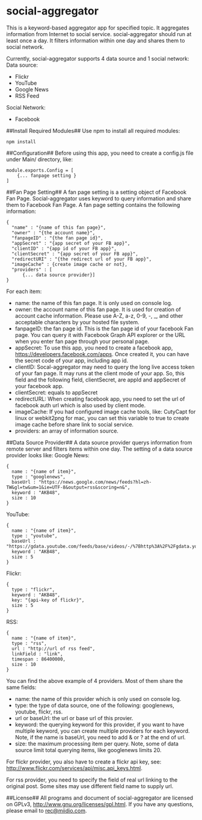 social-aggregator
=================

This is a keyword-based aggregator app for specified topic. It aggregates information from Internet to social service. social-aggregator should run at least once a day. It filters information within one day and shares them to social network.

Currently, social-aggregator supports 4 data source and 1 social network:
Data source:
- Flickr
- YouTube
- Google News
- RSS Feed

Social Network:
- Facebook

##Install Required Modules##
Use npm to install all required modules:

	npm install


##Configuration##
Before using this app, you need to create a config.js file under Main/ directory, like:

	module.exports.Config = [
		{... fanpage setting }
	]

##Fan Page Setting##
A fan page setting is a setting object of Facebook Fan Page. Social-aggregator uses keyword to query information and share them to Facebook Fan Page. A fan page setting contains the following information:

	{
      "name" : "{name of this fan page}",
      "owner" : "{the account name}",
      "fanpageID" : "{the fan page id}",
      "appSecret" : "{app secret of your FB app}",
      "clientID" : "{app id of your FB app}",
      "clientSecret" : "{app secret of your FB app}",
      "redirectURI" : "{the redirect url of your FB app}", 
      "imageCache" : {create image cache or not},
      "providers" : [
          {... data source provider}]
    }

For each item:

- name: the name of this fan page. It is only used on console log.
- owner: the account name of this fan page. It is used for creation of account cache information. Please use A-Z, a-z, 0-9, -, _, and other acceptable characters by your hosted file system.
- fanpageID: the fan page id. This is the fan page id of your facebook Fan page. You can query it with Facebook Graph API explorer or the URL when you enter fan page through your personal page.
- appSecret: To use this app, you need to create a facebook app, https://developers.facebook.com/apps. Once created it, you can have the secret code of your app, including app id.
- clientID: Socal-aggregator may need to query the long live access token of your fan page. It may runs at the client mode of your app. So, this field and the following field, clientSecret, are appId and appSecret of your facebook app.
- clientSecret: equals to appSecret
- redirectURL: When creating facebook app, you need to set the url of facebook auth url which is also used by client mode.
- imageCache: If you had configured image cache tools, like: CutyCapt for linux or webkit2png for mac, you can set this variable to true to create image cache before share link to social service.
- providers: an array of information source.

##Data Source Provider##
A data source provider querys information from remote server and filters items within one day. The setting of a data source provider looks like:
Google News:

    {
      name : "{name of item}",
      type : "googlenews",
      baseUrl : "https://news.google.com/news/feeds?hl=zh-TW&gl=tw&um=1&ie=UTF-8&output=rss&scoring=n&",
      keyword : "AKB48",
      size : 10
    }

YouTube:

    {
      name : "{name of item}",
      type : "youtube",
      baseUrl : "https://gdata.youtube.com/feeds/base/videos/-/%7Bhttp%3A%2F%2Fgdata.youtube.com%2Fschemas%2F2007%2Fcategories.cat%7DEntertainment/%7Bhttp%3A%2F%2Fgdata.youtube.com%2Fschemas%2F2007%2Fkeywords.cat%7D",
      keyword : "AKB48",
      size : 5
    }

Flickr:

    {
      type : "flickr",
      keyword : "AKB48",
      key: "{api-key of flickr}",
      size : 5
    }

RSS:

    {
      name : "{name of item}",
      type : "rss",
      url : "http://url of rss feed",
      linkField : "link",
      timespan : 86400000,
      size : 10
    }

You can find the above example of 4 providers. Most of them share the same fields:

- name: the name of this provider which is only used on console log. 
- type: the type of data source, one of the following: googlenews, youtube, flickr, rss.
- url or baseUrl: the url or base url of this provier.
- keyword: the querying keyword for this provider, if you want to have multiple keyword, you can create multiple providers for each keyword. Note, if the name is baseUrl, you need to add & or ? at the end of url.
- size: the maximum processing item per query. Note, some of data source limit total querying items, like googlenews limits 20.

For flickr provider, you also have to create a flickr api key, see: http://www.flickr.com/services/api/misc.api_keys.html.

For rss provider, you need to specify the field of real url linking to the original post. Some sites may use different field name to supply url.

##License##
All programs and document of social-aggregator are licensed on GPLv3, http://www.gnu.org/licenses/gpl.html. If you have any questions, please email to rec@miidio.com.